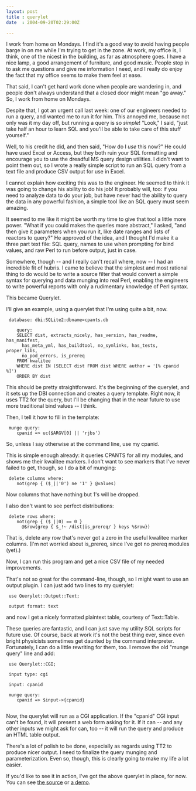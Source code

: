 ```yaml
---
layout: post
title : querylet
date  : 2004-09-20T02:29:00Z

---
```

I work from home on Mondays.  I find it's a good way to avoid having people barge in on me while I'm trying to get in the zone.  At work, my office is, I think, one of the nicest in the building, as far as atmosphere goes.  I have a nice lamp, a good arrangement of furniture, and good music.  People stop in to ask me questions and give me information I need, and I really do enjoy the fact that my office seems to make them feel at ease.

That said, I can't get hard work done when people are wandering in, and people don't always understand that a closed door might mean "go away."  So, I work from home on Mondays.

Despite that, I got an urgent call last week: one of our engineers needed to run a query, and wanted me to run it for him.  This annoyed me, because not only was it my day off, but running a query is so <em>simple</em>!  "Look," I said, "just take half an hour to learn SQL and you'll be able to take care of this stuff yourself."

Well, to his credit he did, and then said, "How do I <em>use</em> this now?"  He could have used Excel or Access, but they both ruin your SQL formatting and encourage you to use the dreadful MS query design utilities.  I didn't want to point them out, so I wrote a really simple script to run an SQL query from a text file and produce CSV output for use in Excel.

I cannot explain how exciting this was to the engineer.  He seemed to think it was going to change his ability to do his job!  It probably will, too: if you need to analyze data to do your job, but have never had the ability to query the data in any powerful fashion, a simple tool like an SQL query must seem amazing.

It seemed to me like it might be worth my time to give that tool a little more power.  "What if you could makes the queries more abstract," I asked, "and then give it parameters when you run it, like date ranges and lists of reactors to query?"  He approved of the idea, and I thought I'd make it a three part text file:  SQL query, names to use when prompting for bind values, and raw Perl to run before output, just in case.

Somewhere, though -- and I really can't recall where, now -- I had an incredible fit of hubris.  I came to believe that the simplest and most rational thing to do would be to write a source filter that would convert a simple syntax for querying and data munging into real Perl, enabling the engineers to write powerful reports with only a rudimentary knowledge of Perl syntax.

This became Querylet.

I'll give an example, using a querylet that I'm using quite a bit, now.
<pre><code>	database: dbi:SQLite2:dbname=cpants.db
	
	query:
	SELECT dist, extracts_nicely, has_version, has_readme, has_manifest,
	  has_meta_yml, has_buildtool, no_symlinks, has_tests, proper_libs,
	  no_pod_errors, is_prereq
	FROM kwalitee
	WHERE dist IN (SELECT dist FROM dist WHERE author = '[% cpanid %]')
	ORDER BY dist
</code></pre>

This should be pretty straightforward.  It's the beginning of the querylet, and it sets up the DBI connection and creates a query template.  Right now, it uses TT2 for the query, but I'll be changing that in the near future to use more traditional bind values -- I think.

Then, I tell it how to fill in the template:
<pre><code>	munge query:
	cpanid => uc($ARGV[0] || 'rjbs')
</code></pre>

So, unless I say otherwise at the command line, use my cpanid.

This is simple enough already:  it queries CPANTS for all my modules, and shows me their kwalitee markers.  I don't want to see markers that I've never failed to get, though, so I do a bit of munging:
<pre><code>	delete columns where:
	not(grep { ($_||'0') ne '1' } @values)
</code></pre>

Now columns that have nothing but 1's will be dropped.

I also don't want to see perfect distributions:
<pre><code>	delete rows where:
	not(grep { ($_||0) == 0 }
	  @$row{grep { $_!~ /dist|is_prereq/ } keys %$row})
</code></pre>

That is, delete any row that's never got a zero in the useful kwalitee marker columns.  (I'm not worried about is_prereq, since I've got no prereq modules (yet).)

Now, I can run this program and get a nice CSV file of my needed improvements.

That's not so great for the command-line, though, so I might want to use an output plugin.  I can just add two lines to my querylet:
<pre><code>	use Querylet::Output::Text;
</code></pre>
<pre><code>	output format: text
</code></pre>

and now I get a nicely formatted plaintext table, courtesy of Text::Table.

These queries are fantastic, and I can just save my utility SQL scripts for future use.  Of course, back at work it's not the best thing ever, since even bright physicists sometimes get daunted by the command interpreter. Fortunately, I can do a little rewriting for them, too.  I remove the old "munge query" line and add:
<pre><code>	use Querylet::CGI;
</code></pre>
<pre><code>	input type: cgi
</code></pre>
<pre><code>	input: cpanid
</code></pre>
<pre><code>	munge query:
	cpanid => $input->{cpanid}
	
</code></pre>

Now, the querylet will run as a CGI application.  If the "cpanid" CGI input can't be found, it will present a web form asking for it.  If it can -- and any other inputs we might ask for can, too -- it will run the query and produce an HTML table output.

There's a lot of polish to be done, especially as regards using TT2 to produce nicer output.  I need to finalize the query munging and parameterization.  Even so, though, this is clearly going to make my life a lot easier.

If you'd like to see it in action, I've got the above querylet in place, for now.  You can see <a href='http://rjbs.manxome.org/cpants/cpants.ql.txt'>the source</a> or <a href='http://rjbs.manxome.org/cpants/cpants.ql'>a demo</a>.

